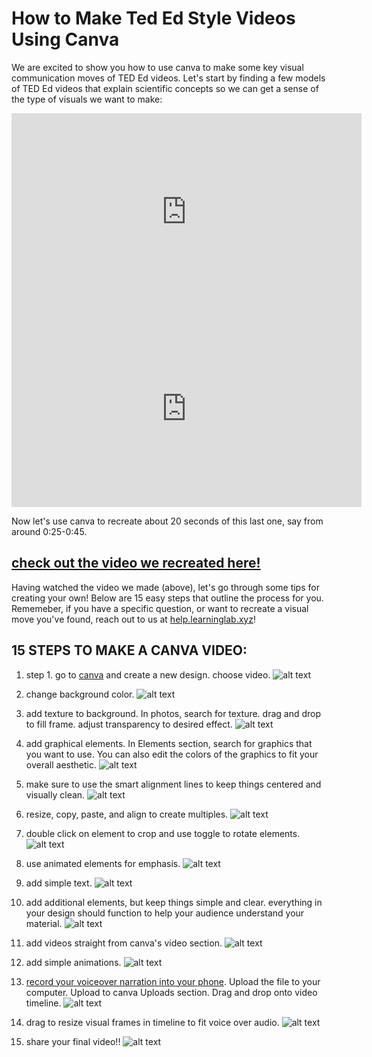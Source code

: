 # How to Make Ted Ed Style Videos Using Canva

We are excited  to show you how to use canva to make some key visual communication moves of TED Ed videos. Let's start by finding a few models of TED Ed videos that explain scientific concepts so we can get a sense of the type of visuals we want to make:
<iframe width="560" height="315" src="https://www.youtube.com/embed/MMmOLN5zBLY" title="YouTube video player" frameborder="0" allow="accelerometer; autoplay; clipboard-write; encrypted-media; gyroscope; picture-in-picture" allowfullscreen></iframe>


<iframe width="560" height="315" src="https://www.youtube.com/embed/g9Szzb2YBXY?start=25" title="YouTube video player" frameborder="0" allow="accelerometer; autoplay; clipboard-write; encrypted-media; gyroscope; picture-in-picture" allowfullscreen></iframe>

Now let's use canva to recreate about 20 seconds of this last one, say from around 0:25-0:45.

## [check out the video we recreated here!](https://www.canva.com/design/DAE4h12vA8c/fgdR2CiuGlmhuxVn2OdELg/watch?utm_content=DAE4h12vA8c&utm_campaign=designshare&utm_medium=link&utm_source=publishsharelink)


Having watched the video we made (above), let's go through some tips for creating your own! Below are 15 easy steps that outline the process for you. Rememeber, if you have a specific question, or want to recreate a visual move you've found, reach out to us at [help.learninglab.xyz](http://help.learninglab.xyz)!

## 15 STEPS TO MAKE A CANVA VIDEO:

1. step 1. go to [canva](http://www.canva.com) and create a new design. choose video.
![alt text](https://files.slack.com/files-pri/T0HTW3H0V-F033BF7EQDB/canvavideo_createdesign_360.gif?pub_secret=d10c24bbb0)

2. change background color.
![alt text](https://files.slack.com/files-pri/T0HTW3H0V-F032ZR05ZTR/screen_shot_2022-02-16_at_3.11.33_pm.png?pub_secret=cb1e9d8342)

3. add texture to background. In photos, search for texture. drag and drop to fill frame. adjust transparency to desired effect.
![alt text](https://files.slack.com/files-pri/T0HTW3H0V-F033T2JR465/screen_shot_2022-02-16_at_3.15.03_pm.png?pub_secret=77e593634e)

4. add graphical elements. In Elements section, search for graphics that you want to use. You can also edit the colors of the graphics to fit your overall aesthetic.
![alt text](https://files.slack.com/files-pri/T0HTW3H0V-F033T2ZS397/screen_shot_2022-02-16_at_3.17.54_pm.png?pub_secret=2adf943e31)

5. make sure to use the smart alignment lines to keep things centered and visually clean.
![alt text](https://files.slack.com/files-pri/T0HTW3H0V-F033EF19Q2X/screen_shot_2022-02-16_at_3.20.47_pm.png?pub_secret=3608ae1564)

6. resize, copy, paste, and align to create multiples.
![alt text](https://files.slack.com/files-pri/T0HTW3H0V-F033T48V2UR/screen_shot_2022-02-16_at_3.26.07_pm.png?pub_secret=5f1308714c)

7. double click on element to crop and use toggle to rotate elements.
![alt text](https://files.slack.com/files-pri/T0HTW3H0V-F033GRLBFSQ/canvavideo_resizecroprotate_360.gif?pub_secret=dc95c20c12)

8. use animated elements for emphasis.
![alt text](https://files.slack.com/files-pri/T0HTW3H0V-F033GSCMR7E/screen_shot_2022-02-16_at_3.33.51_pm.png?pub_secret=85938b0513)

9. add simple text.
![alt text](https://files.slack.com/files-pri/T0HTW3H0V-F033T60UAGZ/screen_shot_2022-02-16_at_3.36.09_pm.png?pub_secret=7351cd3d8e)

10. add additional elements, but keep things simple and clear. everything in your design should function to help your audience understand your material.
![alt text](https://files.slack.com/files-pri/T0HTW3H0V-F0337TS7XE2/screen_shot_2022-02-16_at_3.37.42_pm.png?pub_secret=819002fd16)

11. add videos straight from canva's video section.
![alt text](https://files.slack.com/files-pri/T0HTW3H0V-F033EJ59GUA/canvavideo_addvideo_360.gif?pub_secret=df3835fcf1)

12. add simple animations.
![alt text](https://files.slack.com/files-pri/T0HTW3H0V-F033T7H4YMP/canvavideo_animate_360.gif?pub_secret=a6663adc22)

13. [record your voiceover narration into your phone](https://www.youtube.com/watch?v=LeGq-5SYqXQ). Upload the file to your computer. Upload to canva Uploads section. Drag and drop onto video timeline.
![alt text](https://files.slack.com/files-pri/T0HTW3H0V-F033BNRJE13/canvavideo_addvo_360.gif?pub_secret=6406516c9f)

14. drag to resize visual frames in timeline to fit voice over audio.
![alt text](https://files.slack.com/files-pri/T0HTW3H0V-F033EM8T5PD/canvavideo_adjusttiming_360.gif?pub_secret=be40d35068)

15. share your final video!!
![alt text](https://files.slack.com/files-pri/T0HTW3H0V-F033H1PH3DJ/canvavideo_sharevideo_360.gif?pub_secret=3e73edc14a)